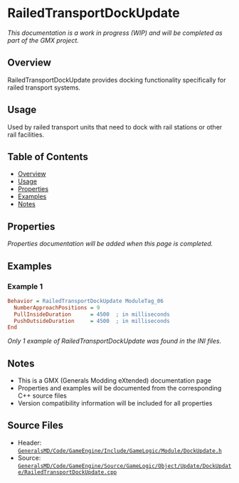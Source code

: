 # RailedTransportDockUpdate

*This documentation is a work in progress (WIP) and will be completed as part of the GMX project.*

## Overview

RailedTransportDockUpdate provides docking functionality specifically for railed transport systems.

## Usage

Used by railed transport units that need to dock with rail stations or other rail facilities.

## Table of Contents

- [Overview](#overview)
- [Usage](#usage)
- [Properties](#properties)
- [Examples](#examples)
- [Notes](#notes)

## Properties

*Properties documentation will be added when this page is completed.*

## Examples

### Example 1
```ini
Behavior = RailedTransportDockUpdate ModuleTag_06
  NumberApproachPositions = 9
  PullInsideDuration      = 4500  ; in milliseconds
  PushOutsideDuration     = 4500  ; in milliseconds
End
```

*Only 1 example of RailedTransportDockUpdate was found in the INI files.*

## Notes

- This is a GMX (Generals Modding eXtended) documentation page
- Properties and examples will be documented from the corresponding C++ source files
- Version compatibility information will be included for all properties

## Source Files

- Header: [`GeneralsMD/Code/GameEngine/Include/GameLogic/Module/DockUpdate.h`](../../GeneralsMD/Code/GameEngine/Include/GameLogic/Module/DockUpdate.h)
- Source: [`GeneralsMD/Code/GameEngine/Source/GameLogic/Object/Update/DockUpdate/RailedTransportDockUpdate.cpp`](../../GeneralsMD/Code/GameEngine/Source/GameLogic/Object/Update/DockUpdate/RailedTransportDockUpdate.cpp)
